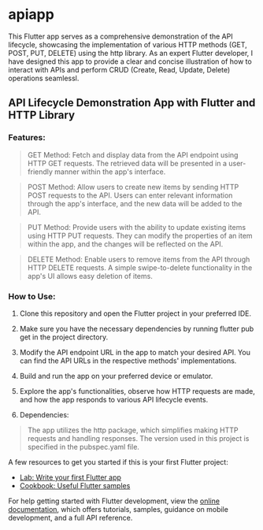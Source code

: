 # apiapp

This Flutter app serves as a comprehensive demonstration of the API lifecycle, showcasing the implementation of various HTTP methods (GET, POST, PUT, DELETE) using the http library. As an expert Flutter developer, I have designed this app to provide a clear and concise illustration of how to interact with APIs and perform CRUD (Create, Read, Update, Delete) operations seamlessl.

## API Lifecycle Demonstration App with Flutter and HTTP Library

### Features:
> GET Method: Fetch and display data from the API endpoint using HTTP GET requests. The retrieved data will be presented in a user-friendly manner within the app's interface.

> POST Method: Allow users to create new items by sending HTTP POST requests to the API. Users can enter relevant information through the app's interface, and the new data will be added to the API.

> PUT Method: Provide users with the ability to update existing items using HTTP PUT requests. They can modify the properties of an item within the app, and the changes will be reflected on the API.

> DELETE Method: Enable users to remove items from the API through HTTP DELETE requests. A simple swipe-to-delete functionality in the app's UI allows easy deletion of items.

### How to Use:
1. Clone this repository and open the Flutter project in your preferred IDE.

2. Make sure you have the necessary dependencies by running flutter pub get in the project directory.

3. Modify the API endpoint URL in the app to match your desired API. You can find the API URLs in the respective methods' implementations.

4. Build and run the app on your preferred device or emulator.

5. Explore the app's functionalities, observe how HTTP requests are made, and how the app responds to various API lifecycle events.

6. Dependencies:
> The app utilizes the http package, which simplifies making HTTP requests and handling responses. The version used in this project is specified in the pubspec.yaml file.


A few resources to get you started if this is your first Flutter project:

- [Lab: Write your first Flutter app](https://docs.flutter.dev/get-started/codelab)
- [Cookbook: Useful Flutter samples](https://docs.flutter.dev/cookbook)

For help getting started with Flutter development, view the
[online documentation](https://docs.flutter.dev/), which offers tutorials,
samples, guidance on mobile development, and a full API reference.
